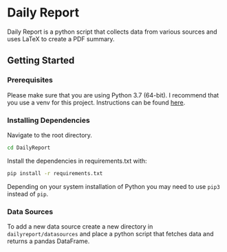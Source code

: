 # Daily Report
Daily Report is a python script that collects data from various sources and uses LaTeX to create a PDF summary.

## Getting Started
### Prerequisites
Please make sure that you are using Python 3.7 (64-bit). I recommend that you use a venv for this project. Instructions can be found [here](https://docs.python.org/3/tutorial/venv.html).

### Installing Dependencies
Navigate to the root directory.
```bash
cd DailyReport
```

Install the dependencies in requirements.txt with:
```bash
pip install -r requirements.txt
```
Depending on your system installation of Python you may need to use ```pip3``` instead of ```pip```.

### Data Sources
To add a new data source create a new directory in ```dailyreport/datasources``` and place a python script that fetches data and returns a pandas DataFrame.